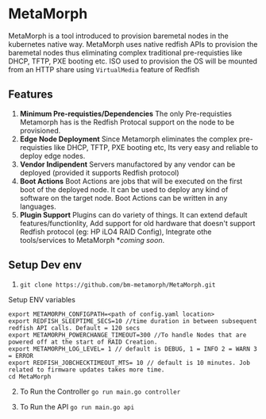# MetaMorph

MetaMorph is a tool introduced to provision baremetal nodes in the kubernetes native way. MetaMorph uses native redfish APIs to provision the baremetal nodes thus eliminating complex traditional pre-requisties like DHCP, TFTP, PXE booting etc. ISO used to provision the OS will be mounted from an HTTP share using `VirtualMedia` feature of Redfish

## Features

1. **Minimum Pre-requisties/Dependencies**  The only Pre-requisties Metamorph has is the Redfish Protocal support on the node to be provisioned.
2. **Edge Node Deployment** Since Metamorph eliminates the complex pre-requisties like DHCP, TFTP, PXE booting etc, Its very easy and reliable to deploy edge nodes.
3. **Vendor Indipendent** Servers manufactored by any vendor can be deployed (provided it supports Redfish protocol)
4. **Boot Actions** Boot Actions are jobs that will be executed on the first boot of the deployed node. It can be used to deploy any kind of software on the target node. Boot Actions can be written in any languages.
5. **Plugin Support**  Plugins can do variety of things. It can extend default features/functionlity, Add support for old hardware that doesn't support Redfish protocol (eg: HP iLO4 RAID Config), Integrate othe tools/services to MetaMorph \**coming soon*.
	


## Setup Dev env 

1. `git clone https://github.com/bm-metamorph/MetaMorph.git`


Setup ENV variables

```
export METAMORPH_CONFIGPATH=<path of config.yaml location>
export REDFISH_SLEEPTIME_SECS=10 //time duration in between subsequent redfish API calls. Default = 120 secs
export METAMORPH_POWERCHANGE_TIMEOUT=300 //To handle Nodes that are powered off at the start of RAID Creation.
export METAMORPH_LOG_LEVEL= 1 // default is DEBUG, 1 = INFO 2 = WARN 3 = ERROR 
export REDFISH_JOBCHECKTIMEOUT_MTS= 10 // default is 10 minutes. Job related to firmware updates takes more time. 
cd MetaMorph
```

2. To Run the Controller
    `go run main.go controller`

3. To Run the API
    `go run main.go api`

	
